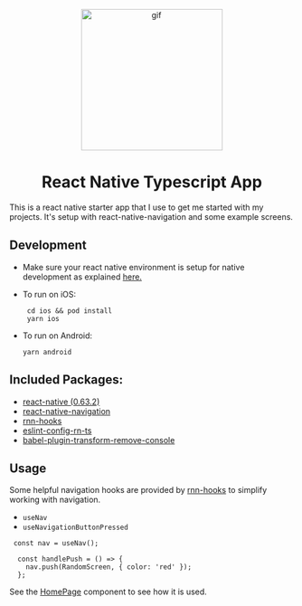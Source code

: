 <p align="center"><img alt="gif"  src="https://user-images.githubusercontent.com/16872175/74068264-41124200-4a0c-11ea-82c9-39499ff4d6ac.gif" width="250" ></p>

<h1 align="center">
  React Native Typescript App
</h1>

This is a react native starter app that I use to get me started with my projects. It's setup with react-native-navigation and some example screens.


## Development
- Make sure your react native environment is setup for native development as explained [here.](https://facebook.github.io/react-native/docs/getting-started) 

- To run on iOS:
    ```
     cd ios && pod install
     yarn ios
    ```
- To run on Android:
    ```
    yarn android
    ```
  
## Included Packages:
- [react-native (0.63.2)](https://github.com/facebook/react-native)
- [react-native-navigation](https://github.com/wix/react-native-navigation)
- [rnn-hooks](https://github.com/alradadi/rnn-hooks)
- [eslint-config-rn-ts](https://github.com/alradadi/eslint-config-rn-ts)
- [babel-plugin-transform-remove-console](https://www.npmjs.com/package/babel-plugin-transform-remove-console)



## Usage

Some helpful navigation hooks are provided by [rnn-hooks](https://github.com/alradadi/rnn-hooks) to simplify working with navigation.

- `useNav`
- `useNavigationButtonPressed`

```
 const nav = useNav();

  const handlePush = () => {
    nav.push(RandomScreen, { color: 'red' });
  };
```
See the [HomePage](./src/components/HomePage.tsx) component to see how it is used.

